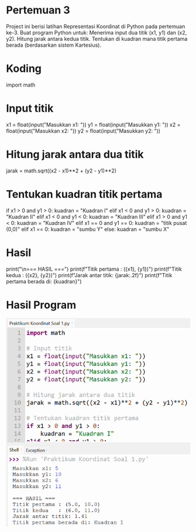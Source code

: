 # Pertemuan 3
Project ini berisi latihan Representasi Koordinat di Python pada pertemuan ke-3.
Buat program Python untuk:
Menerima input dua titik (x1, y1) dan (x2, y2).
Hitung jarak antara kedua titik. Tentukan di kuadran mana titik pertama berada (berdasarkan sistem Kartesius).

# Koding
import math

# Input titik
x1 = float(input("Masukkan x1: "))
y1 = float(input("Masukkan y1: "))
x2 = float(input("Masukkan x2: "))
y2 = float(input("Masukkan y2: "))

# Hitung jarak antara dua titik
jarak = math.sqrt((x2 - x1)**2 + (y2 - y1)**2)

# Tentukan kuadran titik pertama
if x1 > 0 and y1 > 0:
    kuadran = "Kuadran I"
elif x1 < 0 and y1 > 0:
    kuadran = "Kuadran II"
elif x1 < 0 and y1 < 0:
    kuadran = "Kuadran III"
elif x1 > 0 and y1 < 0:
    kuadran = "Kuadran IV"
elif x1 == 0 and y1 == 0:
    kuadran = "titik pusat (0,0)"
elif x1 == 0:
    kuadran = "sumbu Y"
else:
    kuadran = "sumbu X"

# Hasil
print("\n=== HASIL ===")
print(f"Titik pertama : ({x1}, {y1})")
print(f"Titik kedua   : ({x2}, {y2})")
print(f"Jarak antar titik: {jarak:.2f}")
print(f"Titik pertama berada di: {kuadran}")


# Hasil Program
![Hasil Program](../screenshots/praktikum2.png)
